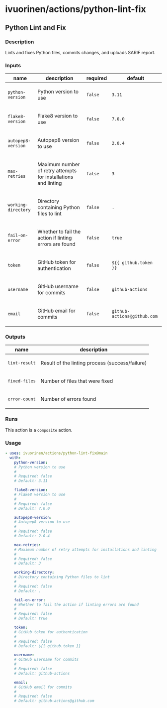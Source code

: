 # ivuorinen/actions/python-lint-fix

## Python Lint and Fix

### Description

Lints and fixes Python files, commits changes, and uploads SARIF report.

### Inputs

| name                | description                                                           | required | default                     |
|---------------------|-----------------------------------------------------------------------|----------|-----------------------------|
| `python-version`    | <p>Python version to use</p>                                          | `false`  | `3.11`                      |
| `flake8-version`    | <p>Flake8 version to use</p>                                          | `false`  | `7.0.0`                     |
| `autopep8-version`  | <p>Autopep8 version to use</p>                                        | `false`  | `2.0.4`                     |
| `max-retries`       | <p>Maximum number of retry attempts for installations and linting</p> | `false`  | `3`                         |
| `working-directory` | <p>Directory containing Python files to lint</p>                      | `false`  | `.`                         |
| `fail-on-error`     | <p>Whether to fail the action if linting errors are found</p>         | `false`  | `true`                      |
| `token`             | <p>GitHub token for authentication</p>                                | `false`  | `${{ github.token }}`       |
| `username`          | <p>GitHub username for commits</p>                                    | `false`  | `github-actions`            |
| `email`             | <p>GitHub email for commits</p>                                       | `false`  | `github-actions@github.com` |

### Outputs

| name          | description                                            |
|---------------|--------------------------------------------------------|
| `lint-result` | <p>Result of the linting process (success/failure)</p> |
| `fixed-files` | <p>Number of files that were fixed</p>                 |
| `error-count` | <p>Number of errors found</p>                          |

### Runs

This action is a `composite` action.

### Usage

```yaml
- uses: ivuorinen/actions/python-lint-fix@main
  with:
    python-version:
    # Python version to use
    #
    # Required: false
    # Default: 3.11

    flake8-version:
    # Flake8 version to use
    #
    # Required: false
    # Default: 7.0.0

    autopep8-version:
    # Autopep8 version to use
    #
    # Required: false
    # Default: 2.0.4

    max-retries:
    # Maximum number of retry attempts for installations and linting
    #
    # Required: false
    # Default: 3

    working-directory:
    # Directory containing Python files to lint
    #
    # Required: false
    # Default: .

    fail-on-error:
    # Whether to fail the action if linting errors are found
    #
    # Required: false
    # Default: true

    token:
    # GitHub token for authentication
    #
    # Required: false
    # Default: ${{ github.token }}

    username:
    # GitHub username for commits
    #
    # Required: false
    # Default: github-actions

    email:
    # GitHub email for commits
    #
    # Required: false
    # Default: github-actions@github.com
```
